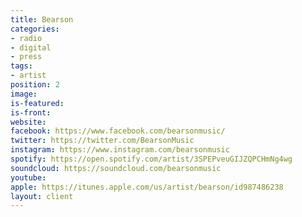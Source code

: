 ```yaml
---
title: Bearson
categories:
- radio
- digital
- press
tags:
- artist
position: 2
image: 
is-featured: 
is-front: 
website: 
facebook: https://www.facebook.com/bearsonmusic/
twitter: https://twitter.com/BearsonMusic
instagram: https://www.instagram.com/bearsonmusic
spotify: https://open.spotify.com/artist/3SPEPveuGIJZQPCHmNg4wg
soundcloud: https://soundcloud.com/bearsonmusic
youtube: 
apple: https://itunes.apple.com/us/artist/bearson/id987486238
layout: client
---
```


